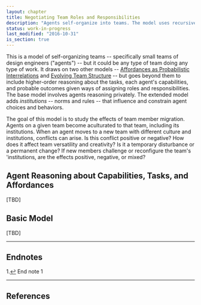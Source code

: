 ```yaml
---
layout: chapter
title: Negotiating Team Roles and Responsibilities
description: "Agents self-organize into teams. The model uses recursive multi-agent reasoning and repeated social interaction in a somewhat non-cooperative game with incomplete and imperfect information."
status: work-in-progress
last_modified: "2016-10-31"
is_section: true
---
```


This is a model of self-organizing teams -- specifically small teams of design engineers ("agents") -- but it could be any type of team doing any type of work. It draws on two other models -- [Affordances as Probabilistic Interrelations](1_affordances.html) and [Evolving Team Structure](2-team_structure.html) -- but goes beyond them to include higher-order reasoning about the tasks, each agent's capabilities, and probable outcomes given ways of assigning roles and responsibilities.  The base model involves agents reasoning privately.  The extended model adds *institutions* -- norms and rules -- that influence and constrain agent choices and behaviors.

The goal of this model is to study the effects of team member migration.  Agents on a given team become aculturated to that team, including its institutions.  When an agent moves to a new team with different culture and institutions, conflicts can arise. Is this conflict positive or negative?  How does it affect team versatility and creativity?  Is it a temporary disturbance or a permanent change?  If new members challenge or reconfigure the team's 'institutions, are the effects positive, negative, or mixed?


## Agent Reasoning about Capabilities, Tasks, and Affordances

[TBD]

## Basic Model

[TBD]

____

## Endnotes

<p class="note"><span id="f1">1.</span><a href="#a1">↩</a> End note 1</p>

____

## References










